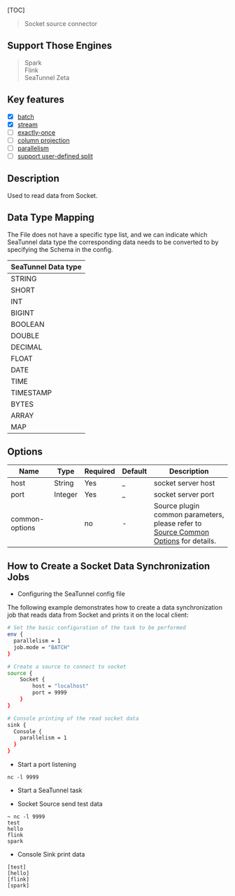 [TOC]

> Socket source connector

## Support Those Engines

> Spark<br/>
> Flink<br/>
> SeaTunnel Zeta<br/>

## Key features

- [x] [batch]($Intro-To-Connector-V2-Features)
- [x] [stream]($Intro-To-Connector-V2-Features)
- [ ] [exactly-once]($Intro-To-Connector-V2-Features)
- [ ] [column projection]($Intro-To-Connector-V2-Features)
- [ ] [parallelism]($Intro-To-Connector-V2-Features)
- [ ] [support user-defined split]($Intro-To-Connector-V2-Features)

## Description

Used to read data from Socket.

## Data Type Mapping

The File does not have a specific type list, and we can indicate which SeaTunnel data type the corresponding data needs to be converted to by specifying the Schema in the config.

| SeaTunnel Data type |
|---------------------|
| STRING              |
| SHORT               |
| INT                 |
| BIGINT              |
| BOOLEAN             |
| DOUBLE              |
| DECIMAL             |
| FLOAT               |
| DATE                |
| TIME                |
| TIMESTAMP           |
| BYTES               |
| ARRAY               |
| MAP                 |

## Options

|      Name      |  Type   | Required | Default |                                               Description                                                |
|----------------|---------|----------|---------|----------------------------------------------------------------------------------------------------------|
| host           | String  | Yes      | _       | socket server host                                                                                       |
| port           | Integer | Yes      | _       | socket server port                                                                                       |
| common-options |         | no       | -       | Source plugin common parameters, please refer to [Source Common Options]($Source-Common-Options) for details. |

## How to Create a Socket Data Synchronization Jobs

* Configuring the SeaTunnel config file

The following example demonstrates how to create a data synchronization job that reads data from Socket and prints it on the local client:

```bash
# Set the basic configuration of the task to be performed
env {
  parallelism = 1
  job.mode = "BATCH"
}

# Create a source to connect to socket
source {
    Socket {
        host = "localhost"
        port = 9999
    }
}

# Console printing of the read socket data
sink {
  Console {
    parallelism = 1
  }
}
```

* Start a port listening

```shell
nc -l 9999
```

* Start a SeaTunnel task

* Socket Source send test data

```text
~ nc -l 9999
test
hello
flink
spark
```

* Console Sink print data

```text
[test]
[hello]
[flink]
[spark]
```

